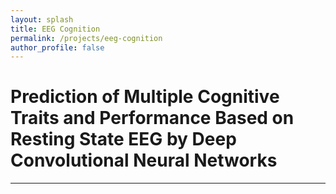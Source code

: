 ```yaml
---
layout: splash
title: EEG Cognition
permalink: /projects/eeg-cognition
author_profile: false
---
```



# Prediction of Multiple Cognitive Traits and Performance Based on Resting State EEG by Deep Convolutional Neural Networks

---
